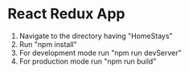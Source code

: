 # React Redux App

1. Navigate to the directory having "HomeStays"
2. Run "npm install"
3. For development mode run "npm run devServer"
4. For production mode run "npm run build"
